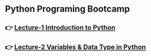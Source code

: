 # Python Programing Bootcamp

## 👉 [Lecture-1 Introduction to Python](/lecture-1/lecture1.md)

## 👉 [Lecture-2 Variables & Data Type in Python](/lecture-2/lecture2.md)

